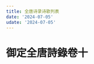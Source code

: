 ```yaml
---
title: 全唐诗录诗歌列表
date: '2024-07-05'
udate: '2024-07-05'
---
```

# 御定全唐詩錄卷十

<PoemList :list="poems" :authorMap="authorMap" />


<script setup>
const chapter = '卷十';
import poems from '/data/qtsl/卷十/poems.json'
import authorMap from '/data/qtsl/卷十/author.json'
</script>
